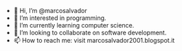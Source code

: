 - 👋 Hi, I’m @marcosalvador
- 👀 I’m interested in programming.
- 🌱 I’m currently learning computer science.
- 💞️ I’m looking to collaborate on software development.
- 📫 How to reach me: visit marcosalvador2001.blogspot.it

<!---
marcosalvador/marcosalvador is a ✨ special ✨ repository because its `README.md` (this file) appears on your GitHub profile.
You can click the Preview link to take a look at your changes.
--->
